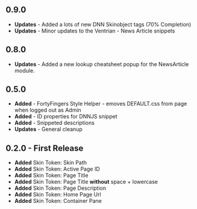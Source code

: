 ## 0.9.0
* **Updates** - Added a lots of new DNN Skinobject tags (70% Completion)
* **Updates** - Minor updates to the Ventrian - News Article snippets

## 0.8.0
* **Updates** - Added a new lookup cheatsheet popup for the NewsArticle module.

## 0.5.0
* **Added** - FortyFingers Style Helper - emoves DEFAULT.css from page when logged out as Admin
* **Added** - ID properties for DNNJS snippet
* **Added** - Snippeted descriptions
* **Updates** - General cleanup

## 0.2.0 - First Release

* **Added** Skin Token: Skin Path
* **Added** Skin Token: Active Page ID
* **Added** Skin Token: Page Title
* **Added** Skin Token: Page Title **without** space + lowercase
* **Added** Skin Token: Page Description
* **Added** Skin Token: Home Page Url
* **Added** Skin Token: Container Pane
